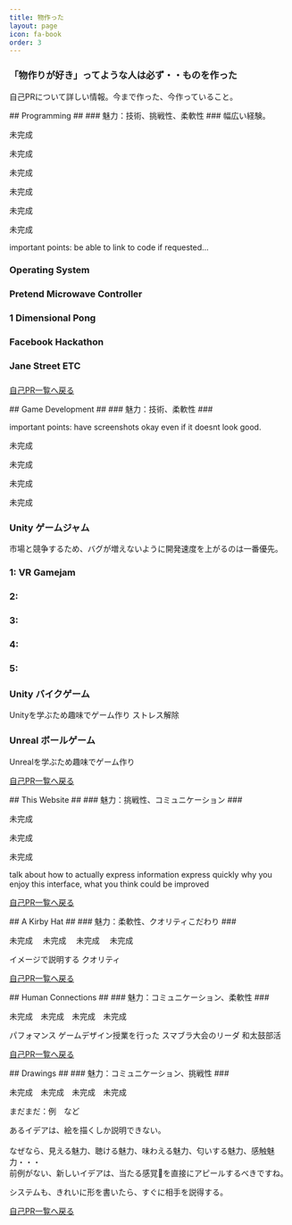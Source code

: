 ```yaml
---
title: 物作った
layout: page
icon: fa-book
order: 3
---
```


### 「物作りが好き」ってような人は必ず・・ものを作った ###

自己PRについて詳しい情報。今まで作った、今作っていること。

<div id="Programming"> </div>
## Programming ##
### 魅力：技術、挑戦性、柔軟性 ###
幅広い経験。

未完成　

未完成　

未完成　

未完成　

未完成　

未完成　


important points: be able to link to code if requested...

### Operating System ###

### Pretend Microwave Controller ###

### 1 Dimensional Pong ###

### Facebook Hackathon ###

### Jane Street ETC ###

###  ###
###  ###
###  ###

[自己PR一覧へ戻る](/#Jiko-PR-Software)

<div id="Games"> </div>
## Game Development ##
### 魅力：技術、柔軟性 ###

important points: have screenshots okay
even if it doesnt look good.

未完成　

未完成　

未完成　

未完成　

### Unity ゲームジャム ###
市場と競争するため、バグが増えないように開発速度を上がるのは一番優先。
### 1: VR Gamejam

### 2: 

### 3:

### 4:

### 5:

### Unity バイクゲーム ###
Unityを学ぶため趣味でゲーム作り
ストレス解除
### Unreal ボールゲーム ###
Unrealを学ぶため趣味でゲーム作り

[自己PR一覧へ戻る](/#Jiko-PR-Game-Dev)

<div id="This-Site"> </div>
## This Website ##
### 魅力：挑戦性、コミュニケーション ###

未完成　

未完成　

未完成　

talk about how to actually express information
express quickly
why you enjoy this interface, 
what you think could be improved

[自己PR一覧へ戻る](/#Jiko-PR-Website)

<div id="Kirby-Hat"> </div>
## A Kirby Hat ##
### 魅力：柔軟性、クオリティこだわり ###

未完成　
未完成　
未完成　
未完成　

イメージで説明する
クオリティ


[自己PR一覧へ戻る](/#Jiko-PR-Kirby)


<div id="Connection"> </div>
## Human Connections ##
### 魅力：コミュニケーション、柔軟性 ###

未完成　未完成　未完成　未完成　

パフォマンス
ゲームデザイン授業を行った
スマブラ大会のリーダ
和太鼓部活


[自己PR一覧へ戻る](/#Jiko-PR-Connection)

<div id="Drawings"> </div>
## Drawings ##
### 魅力：コミュニケーション、挑戦性 ###


未完成　未完成　未完成　未完成　

まだまだ：例　など

あるイデアは、絵を描くしか説明できない。<br>
<br>
なぜなら、見える魅力、聴ける魅力、味わえる魅力、匂いする魅力、感触魅力・・・<br>
前例がない、新しいイデアは、当たる感覚を直接にアピールするべきですね。

システムも、きれいに形を書いたら、すぐに相手を説得する。

[自己PR一覧へ戻る](/#Jiko-PR-Drawing)
